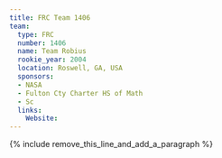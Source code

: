 ```yaml
---
title: FRC Team 1406
team:
  type: FRC
  number: 1406
  name: Team Robius
  rookie_year: 2004
  location: Roswell, GA, USA
  sponsors:
  - NASA
  - Fulton Cty Charter HS of Math
  - Sc
  links:
    Website:
---
```


{% include remove_this_line_and_add_a_paragraph %}